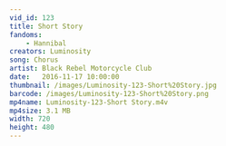 ```yaml
---
vid_id: 123
title: Short Story
fandoms:
    - Hannibal
creators: Luminosity
song: Chorus
artist: Black Rebel Motorcycle Club
date:   2016-11-17 10:00:00
thumbnail: /images/Luminosity-123-Short%20Story.jpg
barcode: /images/Luminosity-123-Short%20Story.png
mp4name: Luminosity-123-Short Story.m4v
mp4size: 3.1 MB
width: 720
height: 480
---
```



